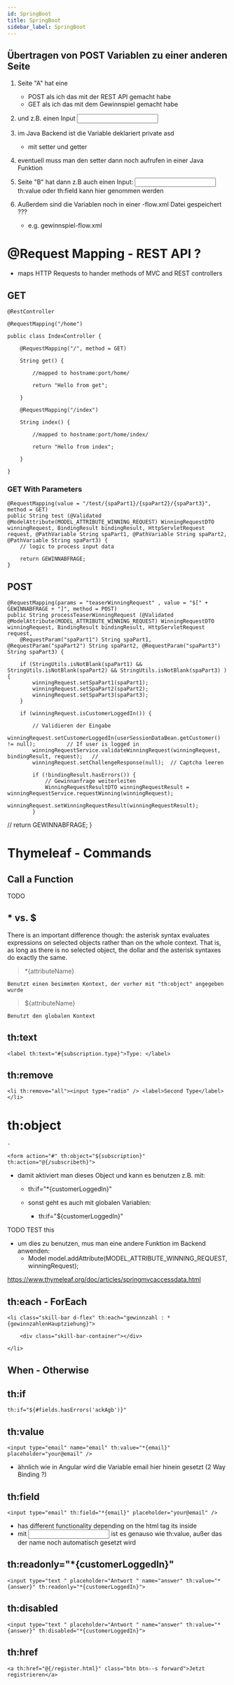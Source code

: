 ```yaml
---
id: SpringBoot
title: SpringBoot
sidebar_label: SpringBoot
---
```




## Übertragen von POST Variablen zu einer anderen Seite

1. Seite "A" hat eine <form method="post" action="seite2.html"> 
    - POST als ich das mit der REST API gemacht habe
    - GET als ich das mit dem Gewinnspiel gemacht habe
2. und z.B. einen Input <input name="asd">

3. im Java Backend ist die Variable deklariert      private asd
    - mit setter und getter

4. eventuell muss man den setter dann noch aufrufen in einer Java Funktion

5. Seite "B" hat dann z.B auch einen Input:
    <input name="asd" th:value="asd">
    th:value oder th:field kann hier genommen werden

6. Außerdem sind die Variablen noch in einer -flow.xml Datei gespeichert ???
    - e.g. gewinnspiel-flow.xml


# @Request Mapping - REST API ?

- maps HTTP Requests to hander methods of MVC and REST controllers

## GET

    @RestController

    @RequestMapping("/home")

    public class IndexController {

        @RequestMapping("/", method = GET)

        String get() {

            //mapped to hostname:port/home/

            return "Hello from get";

        }

        @RequestMapping("/index")

        String index() {

            //mapped to hostname:port/home/index/

            return "Hello from index";

        }

    }


### GET With Parameters

    @RequestMapping(value = "/test/{spaPart1}/{spaPart2}/{spaPart3}", method = GET)
    public String test (@Validated @ModelAttribute(MODEL_ATTRIBUTE_WINNING_REQUEST) WinningRequestDTO winningRequest, BindingResult bindingResult, HttpServletRequest request, @PathVariable String spaPart1, @PathVariable String spaPart2, @PathVariable String spaPart3) {
        // logic to process input data

        return GEWINNABFRAGE;
    }


## POST


    @RequestMapping(params = "teaserWinningRequest" , value = "$[" + GEWINNABFRAGE + "]", method = POST)
    public String processTeaserWinningRequest (@Validated @ModelAttribute(MODEL_ATTRIBUTE_WINNING_REQUEST) WinningRequestDTO winningRequest, BindingResult bindingResult, HttpServletRequest request,
        @RequestParam("spaPart1") String spaPart1, @RequestParam("spaPart2") String spaPart2, @RequestParam("spaPart3") String spaPart3) {

        if (StringUtils.isNotBlank(spaPart1) && StringUtils.isNotBlank(spaPart2) && StringUtils.isNotBlank(spaPart3) ) {
            winningRequest.setSpaPart1(spaPart1);
            winningRequest.setSpaPart2(spaPart2);
            winningRequest.setSpaPart3(spaPart3);
        }

        if (winningRequest.isCustomerLoggedIn()) {

            // Validieren der Eingabe
            winningRequest.setCustomerLoggedIn(userSessionDataBean.getCustomer() != null);          // If user is logged in
            winningRequestService.validateWinningRequest(winningRequest, bindingResult, request);   //
            winningRequest.setChallengeResponse(null);  // Captcha leeren

            if (!bindingResult.hasErrors()) {
                // Gewinnanfrage weiterleiten
                WinningRequestResultDTO winningRequestResult = winningRequestService.requestWinning(winningRequest);
                winningRequest.setWinningRequestResult(winningRequestResult);
            }
//            return GEWINNABFRAGE;
        }


# Thymeleaf - Commands


## Call a Function

TODO

## * vs. $


There is an important difference though: the asterisk syntax evaluates expressions on selected objects rather than on the whole context. That is, as long as there is no selected object, the dollar and the asterisk syntaxes do exactly the same.


> *{attributeName}

    Benutzt einen besimmten Kontext, der vorher mit "th:object" angegeben wurde
    
> ${attributeName}

    Benutzt den globalen Kontext
    

## th:text

    <label th:text="#{subscription.type}">Type: </label>

## th:remove

    <li th:remove="all"><input type="radio" /> <label>Second Type</label></li>

# th:object

    - 

    <form action="#" th:object="${subscription}" th:action="@{/subscribeth}">

- damit aktiviert man dieses Object und kann es benutzen z.B. mit:
    - th:if="*{customerLoggedIn}"

    - sonst geht es auch mit globalen Variablen:
        - th:if="${customerLoggedIn}"

TODO TEST this
- um dies zu benutzen, mus man eine andere Funktion im Backend anwenden:
    - Model model.addAttribute(MODEL_ATTRIBUTE_WINNING_REQUEST, winningRequest);

https://www.thymeleaf.org/doc/articles/springmvcaccessdata.html

## th:each - ForEach

    <li class="skill-bar d-flex" th:each="gewinnzahl : *{gewinnzahlenHauptziehung}"> 

        <div class="skill-bar-container"></div>

    </li>


## When - Otherwise

## th:if

    th:if="${#fields.hasErrors('ackAgb')}"



## th:value

    <input type="email" name="email" th:value="*{email}" placeholder="your@email" />

- ähnlich wie in Angular wird die Variable email hier hinein gesetzt (2 Way Binding ?)

## th:field

    <input type="email" th:field="*{email}" placeholder="your@email" />

- has different functionality depending on the html tag its inside
- mit <input> ist es genauso wie th:value, außer das der name noch automatisch gesetzt wird


## th:readonly="*{customerLoggedIn}"

    <input type="text " placeholder="Antwort " name="answer" th:value="*{answer}" th:readonly="*{customerLoggedIn}">

## th:disabled

    <input type="text " placeholder="Antwort " name="answer" th:value="*{answer}" th:disabled="*{customerLoggedIn}">


## th:href

    <a th:href="@{/register.html}" class="btn btn--s forward">Jetzt registrieren</a>


